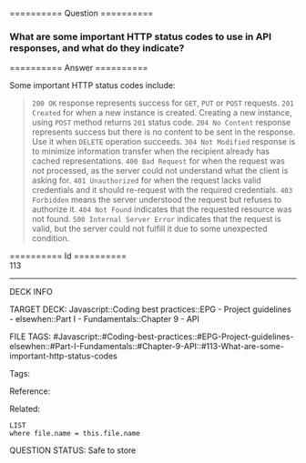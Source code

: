 ========== Question ==========  

### What are some important HTTP status codes to use in API responses, and what do they indicate?  

========== Answer ==========  

Some important HTTP status codes include:

> `200 OK` response represents success for `GET`, `PUT` or `POST` requests. `201 Created` for when a new instance is created. Creating a new instance, using `POST` method returns `201` status code. `204 No Content` response represents success but there is no content to be sent in the response. Use it when `DELETE` operation succeeds. `304 Not Modified` response is to minimize information transfer when the recipient already has cached representations. `400 Bad Request` for when the request was not processed, as the server could not understand what the client is asking for. `401 Unauthorized` for when the request lacks valid credentials and it should re-request with the required credentials. `403 Forbidden` means the server understood the request but refuses to authorize it. `404 Not Found` indicates that the requested resource was not found. `500 Internal Server Error` indicates that the request is valid, but the server could not fulfill it due to some unexpected condition.

========== Id ==========  
113

---

DECK INFO

TARGET DECK: Javascript::Coding best practices::EPG - Project guidelines - elsewhen::Part I - Fundamentals::Chapter 9 - API

FILE TAGS: #Javascript::#Coding-best-practices::#EPG-Project-guidelines-elsewhen::#Part-I-Fundamentals::#Chapter-9-API::#113-What-are-some-important-http-status-codes

Tags:

Reference:

Related:

```dataview
LIST
where file.name = this.file.name
```

QUESTION STATUS: Safe to store
